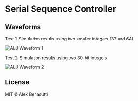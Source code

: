 # Serial Sequence Controller

## Waveforms

Test 1: Simulation results using two smaller integers (32 and 64)

![ALU Waveform 1](/Waveforms/small_ints.png)

Test 2: Simulation results using two 30-bit integers

![ALU Waveform 2](/Waveforms/big_ints.png)

## License

MIT © Alex Benasutti
